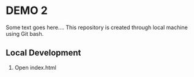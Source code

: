 # DEMO 2

Some text goes here....
This repository is created through local machine using Git bash.

## Local Development

1. Open index.html